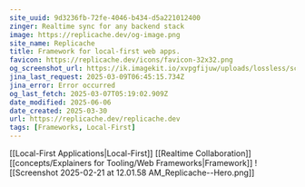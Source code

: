 ```yaml
---
site_uuid: 9d3236fb-72fe-4046-b434-d5a221012400
zinger: Realtime sync for any backend stack
image: https://replicache.dev/og-image.png
site_name: Replicache
title: Framework for local-first web apps.
favicon: https://replicache.dev/icons/favicon-32x32.png
og_screenshot_url: https://ik.imagekit.io/xvpgfijuw/uploads/lossless/screenshots/20250606_Replicache_og_screenshot.jpeg
jina_last_request: 2025-03-09T06:45:15.734Z
jina_error: Error occurred
og_last_fetch: 2025-03-07T05:19:02.909Z
date_modified: 2025-06-06
date_created: 2025-03-30
url: https://replicache.dev/replicache.dev
tags: [Frameworks, Local-First]
---
```


[[Local-First Applications|Local-First]]
[[Realtime Collaboration]]
[[concepts/Explainers for Tooling/Web Frameworks|Framework]]
![[Screenshot 2025-02-21 at 12.01.58 AM_Replicache--Hero.png]]
